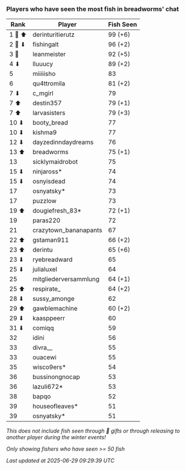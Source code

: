 ### Players who have seen the most fish in breadworms' chat
| Rank | Player | Fish Seen |
|------|--------|-----------|
| 1 🥇 ⬆ | derinturitierutz  | 99 (+6) |
| 2 🥈 ⬇ | fishingalt  | 96 (+2) |
| 3 🥉  | leanmeister  | 92 (+5) |
| 4 ⬇ | lluuucy  | 89 (+2) |
| 5  | miiiiisho  | 83 |
| 6  | qu4ttromila  | 81 (+2) |
| 7 ⬇ | c_mgirl  | 79 |
| 7 ⬆ | destin357  | 79 (+1) |
| 7 ⬆ | larvasisters  | 79 (+3) |
| 10 ⬇ | booty_bread  | 77 |
| 10 ⬇ | kishma9  | 77 |
| 12 ⬇ | dayzedinndaydreams  | 76 |
| 13 ⬆ | breadworms  | 75 (+1) |
| 13  | sicklymaidrobot  | 75 |
| 15 ⬇ | ninjaross*  | 74 |
| 15 ⬇ | osnyisdead  | 74 |
| 17  | osnyatsky*  | 73 |
| 17  | puzzlow  | 73 |
| 19 ⬆ | dougiefresh_83*  | 72 (+1) |
| 19  | paras220  | 72 |
| 21  | crazytown_bananapants  | 67 |
| 22 ⬆ | gstaman911  | 66 (+2) |
| 23 ⬆ | derintu  | 65 (+6) |
| 23 ⬇ | ryebreadward  | 65 |
| 25 ⬇ | julialuxel  | 64 |
| 25  | mitgliederversammlung  | 64 (+1) |
| 25 ⬆ | respirate_  | 64 (+2) |
| 28 ⬇ | sussy_amonge  | 62 |
| 29 ⬆ | gawblemachine  | 60 (+2) |
| 29 ⬇ | kaasppeerr  | 60 |
| 31 ⬇ | comiqq  | 59 |
| 32  | idini  | 56 |
| 33  | divra__  | 55 |
| 33  | ouacewi  | 55 |
| 35  | wisco9ers*  | 54 |
| 36  | bussinongnocap  | 53 |
| 36  | lazuli672*  | 53 |
| 38  | bapqo  | 52 |
| 39  | houseofleaves*  | 51 |
| 39  | osnyatsky*  | 51 |

_This does not include fish seen through 🎁 gifts or through releasing to another player during the winter events!_

_Only showing fishers who have seen >= 50 fish_

_Last updated at 2025-06-29 09:29:39 UTC_